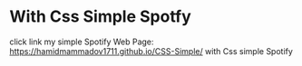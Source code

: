 # With Css Simple Spotfy 
click link my simple Spotify Web Page: https://hamidmammadov1711.github.io/CSS-Simple/
with Css simple Spotify
